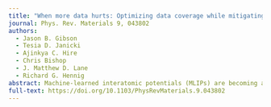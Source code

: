 ```yaml
---
title: "When more data hurts: Optimizing data coverage while mitigating diversity-induced underfitting in an ultrafast machine-learned potential"
journal: Phys. Rev. Materials 9, 043802
authors:
  - Jason B. Gibson
  - Tesia D. Janicki
  - Ajinkya C. Hire
  - Chris Bishop
  - J. Matthew D. Lane
  - Richard G. Hennig
abstract: Machine-learned interatomic potentials (MLIPs) are becoming an essential tool in materials modeling. However, optimizing the generation of training data used to parametrize the MLIPs remains a significant challenge. This is because MLIPs can fail when encountering local enviroments too different from those present in the training data. The difficulty of determining a priori the environments that will be encountered during molecular dynamics simulation necessitates diverse, high-quality training data. This study investigates how training data diversity affects the performance of MLIPs using the Ultra-Fast force field (UF3) to model amorphous silicon nitride. We employ expert and autonomously generated data to create the training data and fit four force field variants to subsets of the data. Our findings reveal a critical balance in training data diversity: insufficient diversity hinders generalization, while excessive diversity can exceed the MLIP's learning capacity, reducing simulation accuracy. Specifically, we found that the UF3 variant trained on a subset of the training data, in which nitrogen-rich structures were removed, offered vastly better prediction and simulation accuracy than any other variant. By comparing these UF3variants, we highlight the nuanced requirements for creating accurate MLIPs, emphasizing the importance of application-specific training data to achieve optimal performance in modeling complex material behaviors.
full-text: https://doi.org/10.1103/PhysRevMaterials.9.043802
---
```

